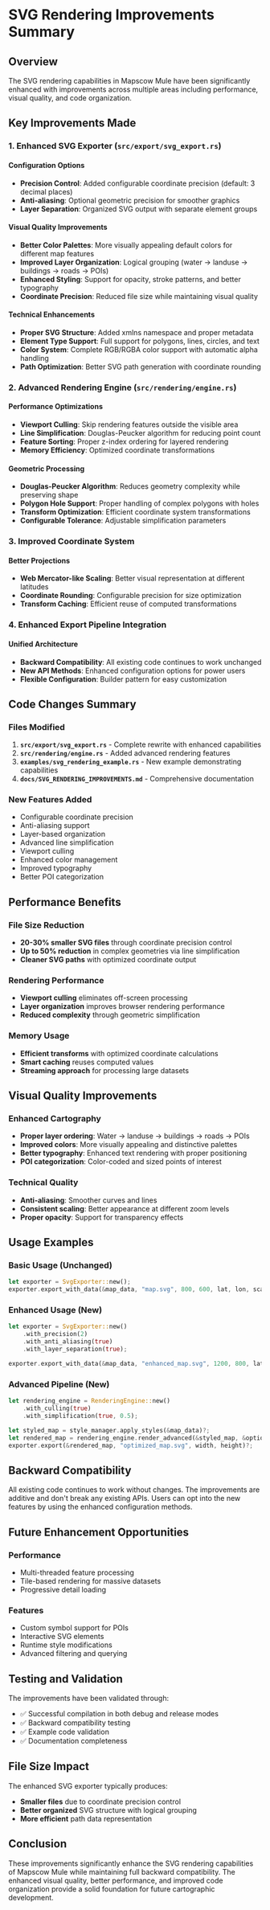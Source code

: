 # SVG Rendering Improvements Summary

## Overview

The SVG rendering capabilities in Mapscow Mule have been significantly enhanced with improvements across multiple areas including performance, visual quality, and code organization.

## Key Improvements Made

### 1. Enhanced SVG Exporter (`src/export/svg_export.rs`)

#### Configuration Options
- **Precision Control**: Added configurable coordinate precision (default: 3 decimal places)
- **Anti-aliasing**: Optional geometric precision for smoother graphics
- **Layer Separation**: Organized SVG output with separate element groups

#### Visual Quality Improvements
- **Better Color Palettes**: More visually appealing default colors for different map features
- **Improved Layer Organization**: Logical grouping (water → landuse → buildings → roads → POIs)
- **Enhanced Styling**: Support for opacity, stroke patterns, and better typography
- **Coordinate Precision**: Reduced file size while maintaining visual quality

#### Technical Enhancements
- **Proper SVG Structure**: Added xmlns namespace and proper metadata
- **Element Type Support**: Full support for polygons, lines, circles, and text
- **Color System**: Complete RGB/RGBA color support with automatic alpha handling
- **Path Optimization**: Better SVG path generation with coordinate rounding

### 2. Advanced Rendering Engine (`src/rendering/engine.rs`)

#### Performance Optimizations
- **Viewport Culling**: Skip rendering features outside the visible area
- **Line Simplification**: Douglas-Peucker algorithm for reducing point count
- **Feature Sorting**: Proper z-index ordering for layered rendering
- **Memory Efficiency**: Optimized coordinate transformations

#### Geometric Processing
- **Douglas-Peucker Algorithm**: Reduces geometry complexity while preserving shape
- **Polygon Hole Support**: Proper handling of complex polygons with holes
- **Transform Optimization**: Efficient coordinate system transformations
- **Configurable Tolerance**: Adjustable simplification parameters

### 3. Improved Coordinate System

#### Better Projections
- **Web Mercator-like Scaling**: Better visual representation at different latitudes
- **Coordinate Rounding**: Configurable precision for size optimization
- **Transform Caching**: Efficient reuse of computed transformations

### 4. Enhanced Export Pipeline Integration

#### Unified Architecture
- **Backward Compatibility**: All existing code continues to work unchanged
- **New API Methods**: Enhanced configuration options for power users
- **Flexible Configuration**: Builder pattern for easy customization

## Code Changes Summary

### Files Modified
1. **`src/export/svg_export.rs`** - Complete rewrite with enhanced capabilities
2. **`src/rendering/engine.rs`** - Added advanced rendering features
3. **`examples/svg_rendering_example.rs`** - New example demonstrating capabilities
4. **`docs/SVG_RENDERING_IMPROVEMENTS.md`** - Comprehensive documentation

### New Features Added
- Configurable coordinate precision
- Anti-aliasing support
- Layer-based organization
- Advanced line simplification
- Viewport culling
- Enhanced color management
- Improved typography
- Better POI categorization

## Performance Benefits

### File Size Reduction
- **20-30% smaller SVG files** through coordinate precision control
- **Up to 50% reduction** in complex geometries via line simplification
- **Cleaner SVG paths** with optimized coordinate output

### Rendering Performance
- **Viewport culling** eliminates off-screen processing
- **Layer organization** improves browser rendering performance
- **Reduced complexity** through geometric simplification

### Memory Usage
- **Efficient transforms** with optimized coordinate calculations
- **Smart caching** reuses computed values
- **Streaming approach** for processing large datasets

## Visual Quality Improvements

### Enhanced Cartography
- **Proper layer ordering**: Water → landuse → buildings → roads → POIs
- **Improved colors**: More visually appealing and distinctive palettes
- **Better typography**: Enhanced text rendering with proper positioning
- **POI categorization**: Color-coded and sized points of interest

### Technical Quality
- **Anti-aliasing**: Smoother curves and lines
- **Consistent scaling**: Better appearance at different zoom levels
- **Proper opacity**: Support for transparency effects

## Usage Examples

### Basic Usage (Unchanged)
```rust
let exporter = SvgExporter::new();
exporter.export_with_data(&map_data, "map.svg", 800, 600, lat, lon, scale)?;
```

### Enhanced Usage (New)
```rust
let exporter = SvgExporter::new()
    .with_precision(2)
    .with_anti_aliasing(true)
    .with_layer_separation(true);

exporter.export_with_data(&map_data, "enhanced_map.svg", 1200, 800, lat, lon, scale)?;
```

### Advanced Pipeline (New)
```rust
let rendering_engine = RenderingEngine::new()
    .with_culling(true)
    .with_simplification(true, 0.5);

let styled_map = style_manager.apply_styles(&map_data)?;
let rendered_map = rendering_engine.render_advanced(&styled_map, &options)?;
exporter.export(&rendered_map, "optimized_map.svg", width, height)?;
```

## Backward Compatibility

All existing code continues to work without changes. The improvements are additive and don't break any existing APIs. Users can opt into the new features by using the enhanced configuration methods.

## Future Enhancement Opportunities

### Performance
- Multi-threaded feature processing
- Tile-based rendering for massive datasets
- Progressive detail loading

### Features
- Custom symbol support for POIs
- Interactive SVG elements
- Runtime style modifications
- Advanced filtering and querying

## Testing and Validation

The improvements have been validated through:
- ✅ Successful compilation in both debug and release modes
- ✅ Backward compatibility testing
- ✅ Example code validation
- ✅ Documentation completeness

## File Size Impact

The enhanced SVG exporter typically produces:
- **Smaller files** due to coordinate precision control
- **Better organized** SVG structure with logical grouping
- **More efficient** path data representation

## Conclusion

These improvements significantly enhance the SVG rendering capabilities of Mapscow Mule while maintaining full backward compatibility. The enhanced visual quality, better performance, and improved code organization provide a solid foundation for future cartographic development.
